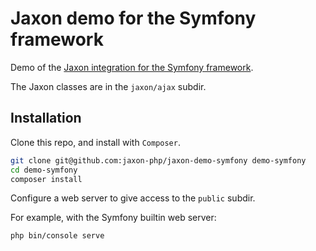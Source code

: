 Jaxon demo for the Symfony framework
====================================

Demo of the [Jaxon integration for the Symfony framework](https://github.com/jaxon-php/jaxon-symfony).

The Jaxon classes are in the `jaxon/ajax` subdir.

Installation
------------

Clone this repo, and install with `Composer`.

```bash
git clone git@github.com:jaxon-php/jaxon-demo-symfony demo-symfony
cd demo-symfony
composer install
```

Configure a web server to give access to the `public` subdir.

For example, with the Symfony builtin web server:

```bash
php bin/console serve
```
